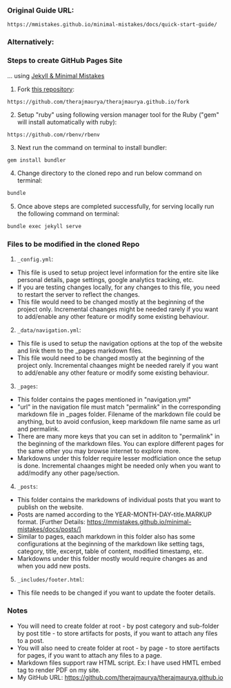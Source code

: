 ### Original Guide URL: 
```
https://mmistakes.github.io/minimal-mistakes/docs/quick-start-guide/
```

### Alternatively:

### Steps to create GitHub Pages Site 
... using [Jekyll & Minimal Mistakes](https://mmistakes.github.io/minimal-mistakes/docs/quick-start-guide/)

1. Fork [this repository](https://github.com/therajmaurya/therajmaurya.github.io/fork): 
```
https://github.com/therajmaurya/therajmaurya.github.io/fork
```

2. Setup "ruby" using following version manager tool for the Ruby ("gem" will install automatically with ruby):
```
https://github.com/rbenv/rbenv
```

3. Next run the command on terminal to install bundler:
```bash
gem install bundler
```

4. Change directory to the cloned repo and run below command on terminal:
```bash
bundle
```

5. Once above steps are completed successfully, for serving locally run the following command on terminal:
```bash
bundle exec jekyll serve
```

### Files to be modified in the cloned Repo

1. `_config.yml`: 
- This file is used to setup project level information for the entire site like personal details, page settings, google analytics tracking, etc.
- If you are testing changes locally, for any changes to this file, you need to restart the server to reflect the changes.
- This file would need to be changed mostly at the beginning of the project only. Incremental chaanges might be needed rarely if you want to add/enable any other feature or modify some existing behaviour.

2. `_data/navigation.yml`: 
- This file is used to setup the navigation options at the top of the website and link them to the _pages markdown files. 
- This file would need to be changed mostly at the beginning of the project only. Incremental chaanges might be needed rarely if you want to add/enable any other feature or modify some existing behaviour.

3. `_pages`:
- This folder contains the pages mentioned in "navigation.yml"
- "url" in the navigation file must match "permalink" in the corresponding markdown file in _pages folder. Filename of the markdown file could be anything, but to avoid confusion, keep markdown file name same as url and permalink.
- There are many more keys that you can set in additon to "permalink" in the beginning of the markdown files. You can explore different pages for the same other you may browse internet to explore more.
- Markdowns under this folder require lesser modficiation once the setup is done. Incremental chaanges might be needed only when you want to add/modify any other page/section.

4. `_posts`:
- This folder contains the markdowns of individual posts that you want to publish on the website. 
- Posts are named according to the YEAR-MONTH-DAY-title.MARKUP format. [Further Details: https://mmistakes.github.io/minimal-mistakes/docs/posts/]
- Similar to pages, eaach markdown in this folder also has some configurations at the beginning of the markdown like setting tags, category, title, excerpt, table of content, modified timestamp, etc. 
- Markdowns under this folder mostly would require changes as and when you add new posts.

5. `_includes/footer.html`:
- This file needs to be changed if you want to update the footer details.

### Notes
- You will need to create folder at root - by post category and sub-folder by post title - to store artifacts for posts, if you want to attach any files to a post.
- You will also need to create folder at root - by page - to store aertifacts for pages, if you want to attach any files to a page.
- Markdown files support raw HTML script. Ex: I have used HMTL embed tag to render PDF on my site.
- My GitHub URL: https://github.com/therajmaurya/therajmaurya.github.io
